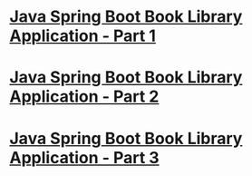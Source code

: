 # [Java Spring Boot Book Library Application - Part 1](https://shahpreetk.com/blog/setting-up-a-java-spring-boot-project-part-1)
# [Java Spring Boot Book Library Application - Part 2](https://shahpreetk.com/blog/setting-up-a-java-spring-boot-project-part-2)
# [Java Spring Boot Book Library Application - Part 3](https://shahpreetk.com/blog/setting-up-a-java-spring-boot-project-part-3)
